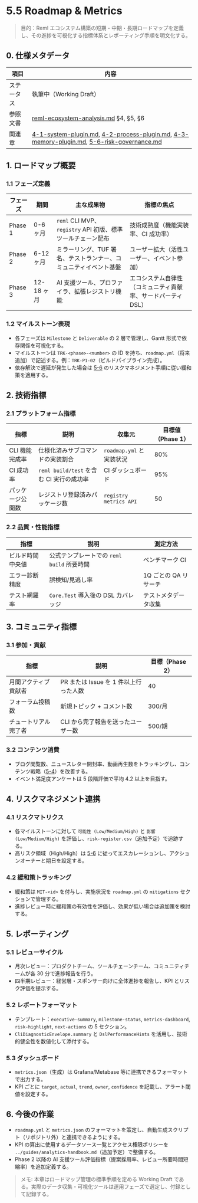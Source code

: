 # 5.5 Roadmap & Metrics

> 目的：Reml エコシステム構築の短期・中期・長期ロードマップを定義し、その進捗を可視化する指標体系とレポーティング手順を明文化する。

## 0. 仕様メタデータ

| 項目 | 内容 |
| --- | --- |
| ステータス | 執筆中（Working Draft） |
| 参照文書 | [reml-ecosystem-analysis.md](reml-ecosystem-analysis.md) §4, §5, §6 |
| 関連章 | [4-1-system-plugin.md](4-1-system-plugin.md), [4-2-process-plugin.md](4-2-process-plugin.md), [4-3-memory-plugin.md](4-3-memory-plugin.md), [5-6-risk-governance.md](5-6-risk-governance.md) |

## 1. ロードマップ概要

### 1.1 フェーズ定義

| フェーズ | 期間 | 主な成果物 | 指標の焦点 |
| --- | --- | --- | --- |
| Phase 1 | 0-6 ヶ月 | `reml` CLI MVP、`registry` API 初版、標準ツールチェーン配布 | 技術成熟度（機能実装率、CI 成功率） |
| Phase 2 | 6-12 ヶ月 | ミラーリング、TUF 署名、テストランナー、コミュニティイベント基盤 | ユーザー拡大（活性ユーザー、イベント参加） |
| Phase 3 | 12-18 ヶ月 | AI 支援ツール、プロファイラ、拡張レジストリ機能 | エコシステム自律性（コミュニティ貢献率、サードパーティ DSL） |

### 1.2 マイルストーン表現
- 各フェーズは `Milestone` と `Deliverable` の 2 層で管理し、Gantt 形式で依存関係を可視化する。
- マイルストーンは `TRK-<phase>-<number>` の ID を持ち、`roadmap.yml`（将来追加）で記述する。例：`TRK-P1-02`（ビルドパイプライン完成）。
- 依存解決で遅延が発生した場合は [5-6](5-6-risk-governance.md) のリスクマネジメント手順に従い緩和策を適用する。

## 2. 技術指標

### 2.1 プラットフォーム指標

| 指標 | 説明 | 収集元 | 目標値（Phase 1） |
| --- | --- | --- | --- |
| CLI 機能完成率 | 仕様化済みサブコマンドの実装割合 | `roadmap.yml` と実装状況 | 80% |
| CI 成功率 | `reml build/test` を含む CI 実行の成功率 | CI ダッシュボード | 95% |
| パッケージ公開数 | レジストリ登録済みパッケージ数 | `registry metrics API` | 50 |

### 2.2 品質・性能指標

| 指標 | 説明 | 測定方法 |
| --- | --- | --- |
| ビルド時間中央値 | 公式テンプレートでの `reml build` 所要時間 | ベンチマーク CI |
| エラー診断精度 | 誤検知/見逃し率 | 1Q ごとの QA リサーチ |
| テスト網羅率 | `Core.Test` 導入後の DSL カバレッジ | テストメタデータ収集 |

## 3. コミュニティ指標

### 3.1 参加・貢献

| 指標 | 説明 | 目標（Phase 2） |
| --- | --- | --- |
| 月間アクティブ貢献者 | PR または Issue を 1 件以上行った人数 | 40 |
| フォーラム投稿数 | 新規トピック + コメント数 | 300/月 |
| チュートリアル完了者 | CLI から完了報告を送ったユーザー数 | 500/期 |

### 3.2 コンテンツ消費
- ブログ閲覧数、ニュースレター開封率、動画再生数をトラッキングし、コンテンツ戦略（[5-4](5-4-community-content.md)）を改善する。
- イベント満足度アンケートは 5 段階評価で平均 4.2 以上を目指す。

## 4. リスクマネジメント連携

### 4.1 リスクマトリクス
- 各マイルストーンに対して `可能性 (Low/Medium/High)` と `影響 (Low/Medium/High)` を評価し、`risk-register.csv`（追加予定）で追跡する。
- 高リスク領域（High/High）は [5-6](5-6-risk-governance.md) に従ってエスカレーションし、アクションオーナーと期日を設定する。

### 4.2 緩和策トラッキング
- 緩和策は `MIT-<id>` を付与し、実施状況を `roadmap.yml` の `mitigations` セクションで管理する。
- 進捗レビュー時に緩和策の有効性を評価し、効果が低い場合は追加策を検討する。

## 5. レポーティング

### 5.1 レビューサイクル
- 月次レビュー：プロダクトチーム、ツールチェーンチーム、コミュニティチームが各 30 分で進捗報告を行う。
- 四半期レビュー：経営層・スポンサー向けに全体進捗を報告し、KPI とリスク評価を提示する。

### 5.2 レポートフォーマット
- テンプレート：`executive-summary`, `milestone-status`, `metrics-dashboard`, `risk-highlight`, `next-actions` の 5 セクション。
- `CliDiagnosticEnvelope.summary` と `DslPerformanceHints` を活用し、技術的健全性を数値化して添付する。

### 5.3 ダッシュボード
- `metrics.json`（生成）は Grafana/Metabase 等に連携できるフォーマットで出力する。
- KPI ごとに `target`, `actual`, `trend`, `owner`, `confidence` を記載し、アラート閾値を設定する。

## 6. 今後の作業
- `roadmap.yml` と `metrics.json` のフォーマットを策定し、自動生成スクリプト（リポジトリ外）と連携できるようにする。
- KPI の算出に使用するデータソース一覧とアクセス権限ポリシーを `../guides/analytics-handbook.md`（追加予定）で整備する。
- Phase 2 以降の AI 支援ツール評価指標（提案採用率、レビュー所要時間短縮率）を追加定義する。

> メモ: 本章はロードマップ管理の標準手順を定める Working Draft である。実際のデータ収集・可視化ツールは運用フェーズで選定し、付録として記録する。
